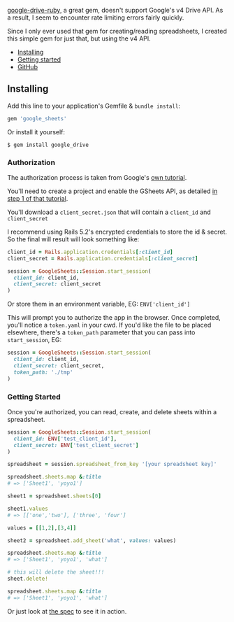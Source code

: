 [google-drive-ruby](https://github.com/gimite/google-drive-ruby), a great gem, doesn't support Google's v4 Drive API.  As a result, I seem to encounter rate limiting errors fairly quickly.

Since I only ever used that gem for creating/reading spreadsheets, I created this simple gem for just that, but using the v4 API.

* [Installing](#installing)
* [Getting started](#getting-started)
* [GitHub](http://github.com/shmay/google_sheets)

## <a name="installing">Installing</a>

Add this line to your application's Gemfile & `bundle install`:

```ruby
gem 'google_sheets'
```

Or install it yourself:

```
$ gem install google_drive
```

### Authorization

The authorization process is taken from Google's [own tutorial](https://developers.google.com/sheets/api/quickstart/ruby#step_3_set_up_the_sample).

You'll need to create a project and enable the GSheets API, as detailed [in step 1 of that tutorial](https://developers.google.com/sheets/api/quickstart/ruby#step_1_turn_on_the_api_name).

You'll download a `client_secret.json` that will contain a `client_id` and `client_secret`

I recommend using Rails 5.2's encrypted credentials to store the id & secret.  So the final will result will look something like:

``` ruby
client_id = Rails.application.credentials[:client_id]
client_secret = Rails.application.credentials[:client_secret]

session = GoogleSheets::Session.start_session(
  client_id: client_id,
  client_secret: client_secret
)
```

Or store them in an environment variable, EG: `ENV['client_id']`

This will prompt you to authorize the app in the browser.  Once completed, you'll notice a `token.yaml` in your cwd.  If you'd like the file to be placed elsewhere, there's a `token_path` parameter that you can pass into `start_session`, EG:

``` ruby
session = GoogleSheets::Session.start_session(
  client_id: client_id,
  client_secret: client_secret,
  token_path: './tmp'
)
```

### Getting Started

Once you're authorized, you can read, create, and delete sheets within a spreadsheet.

``` ruby
session = GoogleSheets::Session.start_session(
  client_id: ENV['test_client_id'],
  client_secret: ENV['test_client_secret']
)

spreadsheet = session.spreadsheet_from_key '[your spreadsheet key]'

spreadsheet.sheets.map &:title
# => ['Sheet1', 'yoyo1']

sheet1 = spreadsheet.sheets[0]

sheet1.values
# => [['one','two'], ['three', 'four']

values = [[1,2],[3,4]]

sheet2 = spreadsheet.add_sheet('what', values: values)

spreadsheet.sheets.map &:title
# => ['Sheet1', 'yoyo1', 'what']

# this will delete the sheet!!!
sheet.delete!

spreadsheet.sheets.map &:title
# => ['Sheet1', 'yoyo1', 'what']
```

Or just look at [the spec](spec/test_all_the_things_spec.rb) to see it in action.
